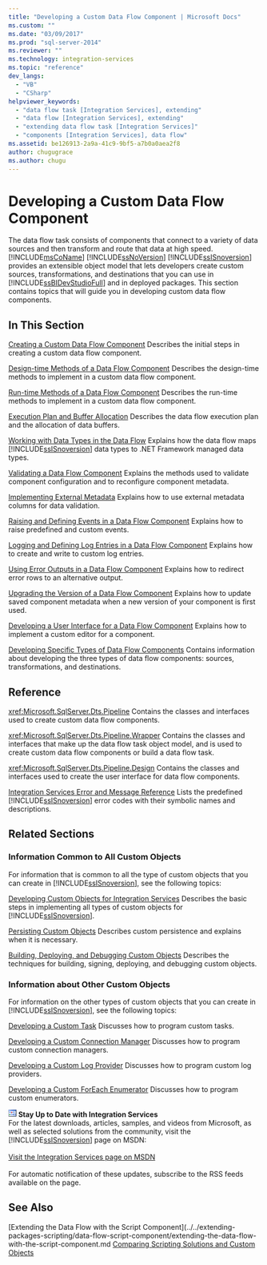 ```yaml
---
title: "Developing a Custom Data Flow Component | Microsoft Docs"
ms.custom: ""
ms.date: "03/09/2017"
ms.prod: "sql-server-2014"
ms.reviewer: ""
ms.technology: integration-services
ms.topic: "reference"
dev_langs: 
  - "VB"
  - "CSharp"
helpviewer_keywords: 
  - "data flow task [Integration Services], extending"
  - "data flow [Integration Services], extending"
  - "extending data flow task [Integration Services]"
  - "components [Integration Services], data flow"
ms.assetid: be126913-2a9a-41c9-9bf5-a7b0a0aea2f8
author: chugugrace
ms.author: chugu
---
```

# Developing a Custom Data Flow Component
  The data flow task consists of components that connect to a variety of data sources and then transform and route that data at high speed. [!INCLUDE[msCoName](../../../includes/msconame-md.md)] [!INCLUDE[ssNoVersion](../../../includes/ssnoversion-md.md)] [!INCLUDE[ssISnoversion](../../../includes/ssisnoversion-md.md)] provides an extensible object model that lets developers create custom sources, transformations, and destinations that you can use in [!INCLUDE[ssBIDevStudioFull](../../../includes/ssbidevstudiofull-md.md)] and in deployed packages. This section contains topics that will guide you in developing custom data flow components.

## In This Section
 [Creating a Custom Data Flow Component](creating-a-custom-data-flow-component.md)
 Describes the initial steps in creating a custom data flow component.

 [Design-time Methods of a Data Flow Component](design-time-methods-of-a-data-flow-component.md)
 Describes the design-time methods to implement in a custom data flow component.

 [Run-time Methods of a Data Flow Component](run-time-methods-of-a-data-flow-component.md)
 Describes the run-time methods to implement in a custom data flow component.

 [Execution Plan and Buffer Allocation](execution-plan-and-buffer-allocation.md)
 Describes the data flow execution plan and the allocation of data buffers.

 [Working with Data Types in the Data Flow](working-with-data-types-in-the-data-flow.md)
 Explains how the data flow maps [!INCLUDE[ssISnoversion](../../../includes/ssisnoversion-md.md)] data types to .NET Framework managed data types.

 [Validating a Data Flow Component](validating-a-data-flow-component.md)
 Explains the methods used to validate component configuration and to reconfigure component metadata.

 [Implementing External Metadata](implementing-external-metadata.md)
 Explains how to use external metadata columns for data validation.

 [Raising and Defining Events in a Data Flow Component](raising-and-defining-events-in-a-data-flow-component.md)
 Explains how to raise predefined and custom events.

 [Logging and Defining Log Entries in a Data Flow Component](logging-and-defining-log-entries-in-a-data-flow-component.md)
 Explains how to create and write to custom log entries.

 [Using Error Outputs in a Data Flow Component](using-error-outputs-in-a-data-flow-component.md)
 Explains how to redirect error rows to an alternative output.

 [Upgrading the Version of a Data Flow Component](upgrading-the-version-of-a-data-flow-component.md)
 Explains how to update saved component metadata when a new version of your component is first used.

 [Developing a User Interface for a Data Flow Component](developing-a-user-interface-for-a-data-flow-component.md)
 Explains how to implement a custom editor for a component.

 [Developing Specific Types of Data Flow Components](../../extending-packages-custom-objects-data-flow-types/developing-specific-types-of-data-flow-components.md)
 Contains information about developing the three types of data flow components: sources, transformations, and destinations.

## Reference
 <xref:Microsoft.SqlServer.Dts.Pipeline>
 Contains the classes and interfaces used to create custom data flow components.

 <xref:Microsoft.SqlServer.Dts.Pipeline.Wrapper>
 Contains the classes and interfaces that make up the data flow task object model, and is used to create custom data flow components or build a data flow task.

 <xref:Microsoft.SqlServer.Dts.Pipeline.Design>
 Contains the classes and interfaces used to create the user interface for data flow components.

 [Integration Services Error and Message Reference](../../integration-services-error-and-message-reference.md)
 Lists the predefined [!INCLUDE[ssISnoversion](../../../includes/ssisnoversion-md.md)] error codes with their symbolic names and descriptions.

## Related Sections

### Information Common to All Custom Objects
 For information that is common to all the type of custom objects that you can create in [!INCLUDE[ssISnoversion](../../../includes/ssisnoversion-md.md)], see the following topics:

 [Developing Custom Objects for Integration Services](../../extending-packages-custom-objects/developing-custom-objects-for-integration-services.md)
 Describes the basic steps in implementing all types of custom objects for [!INCLUDE[ssISnoversion](../../../includes/ssisnoversion-md.md)].

 [Persisting Custom Objects](../../extending-packages-custom-objects/persisting-custom-objects.md)
 Describes custom persistence and explains when it is necessary.

 [Building, Deploying, and Debugging Custom Objects](../../extending-packages-custom-objects/building-deploying-and-debugging-custom-objects.md)
 Describes the techniques for building, signing, deploying, and debugging custom objects.

### Information about Other Custom Objects
 For information on the other types of custom objects that you can create in [!INCLUDE[ssISnoversion](../../../includes/ssisnoversion-md.md)], see the following topics:

 [Developing a Custom Task](../../extending-packages-custom-objects/task/developing-a-custom-task.md)
 Discusses how to program custom tasks.

 [Developing a Custom Connection Manager](../../extending-packages-custom-objects/connection-manager/developing-a-custom-connection-manager.md)
 Discusses how to program custom connection managers.

 [Developing a Custom Log Provider](../../extending-packages-custom-objects/log-provider/developing-a-custom-log-provider.md)
 Discusses how to program custom log providers.

 [Developing a Custom ForEach Enumerator](../../extending-packages-custom-objects/foreach-enumerator/developing-a-custom-foreach-enumerator.md)
 Discusses how to program custom enumerators.

![Integration Services icon (small)](../../media/dts-16.gif "Integration Services icon (small)")  **Stay Up to Date with Integration Services**<br /> For the latest downloads, articles, samples, and videos from Microsoft, as well as selected solutions from the community, visit the [!INCLUDE[ssISnoversion](../../../includes/ssisnoversion-md.md)] page on MSDN:<br /><br /> [Visit the Integration Services page on MSDN](https://go.microsoft.com/fwlink/?LinkId=136655)<br /><br /> For automatic notification of these updates, subscribe to the RSS feeds available on the page.

## See Also
 [Extending the Data Flow with the Script Component](../../extending-packages-scripting/data-flow-script-component/extending-the-data-flow-with-the-script-component.md 
 [Comparing Scripting Solutions and Custom Objects](../../extending-packages-scripting/comparing-scripting-solutions-and-custom-objects.md)


